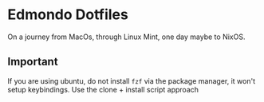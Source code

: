 # Edmondo Dotfiles

On a journey from MacOs, through Linux Mint, one day maybe to NixOS.

## Important

If you are using ubuntu, do not install `fzf` via the package manager, it won't setup keybindings.
Use the clone + install script approach
